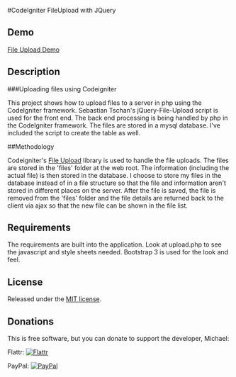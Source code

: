 #CodeIgniter FileUpload with JQuery

## Demo
[File Upload Demo](http://fileupload.leewardassociates.com/)

## Description
###Uploading files using Codeigniter

This project shows how to upload files to a server in php using the CodeIgniter framework.  Sebastian Tschan's jQuery-File-Upload script is used for the front end.  The back end processing is being handled by php in the CodeIgniter framework.  The files are stored in a mysql database.  I've included the script to create the table as well.

##Methodology

Codeigniter's [File Upload](https://ellislab.com/codeigniter/user-guide/libraries/file_uploading.html) library is used to handle the file uploads. The files are stored in the 'files' folder at the web root.  The information (including the actual file) is then stored in the database. I choose to store my files in the database instead of in a file structure so that the file and information aren't stored in different places on the server.  After the file is saved, the file is removed from the 'files' folder and the file details are returned back to the client via ajax so that the new file can be shown in the file list.

## Requirements

The requirements are built into the application.  Look at upload.php to see the javascript and style sheets needed. Bootstrap 3 is used for the look and feel.

## License
Released under the [MIT license](http://www.opensource.org/licenses/MIT).

## Donations
This is free software, but you can donate to support the developer, Michael:

Flattr: [![Flattr](https://api.flattr.com/button/flattr-badge-large.png)](https://flattr.com/submit/auto?user_id=dirksm&url=https%3A%2F%2Fgithub.com%2Fdirksm%2Fcodeigniter-fileupload)

PayPal: [![PayPal](https://www.paypalobjects.com/WEBSCR-640-20110429-1/en_US/i/btn/btn_donateCC_LG.gif)](https://www.paypal.com/cgi-bin/webscr?cmd=_s-xclick&hosted_button_id=EPCL3KAXXHDVL)
